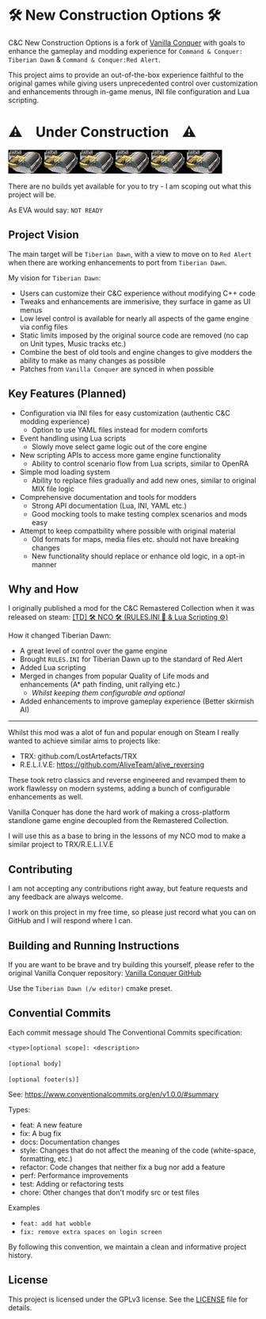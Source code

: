 # 🛠 New Construction Options 🛠

C&C New Construction Options is a fork of [Vanilla Conquer](https://github.com/TheAssemblyArmada/Vanilla-Conquer) with goals to enhance the gameplay and modding experience for `Command & Conquer: Tiberian Dawn` & `Command & Conquer:Red Alert`. 

This project aims to provide an out-of-the-box experience faithful to the original games while giving users unprecedented control over customization and enhancements through in-game menus, INI file configuration and Lua scripting.

# ⚠&nbsp;&nbsp;&nbsp; Under Construction &nbsp;&nbsp;&nbsp;⚠

![Construction Yard Animation](docs/con-yard.gif)![Construction Yard Animation](docs/con-yard.gif)![Construction Yard Animation](docs/con-yard.gif)![Construction Yard Animation](docs/con-yard.gif)![Construction Yard Animation](docs/con-yard.gif)![Construction Yard Animation](docs/con-yard.gif)

There are no builds yet available for you to try - I am scoping out what this project will be.

As EVA would say: `NOT READY`

## Project Vision

The main target will be `Tiberian Dawn`, with a view to move on to `Red Alert` when there are working enhancements to port from `Tiberian Dawn`.

My vision for `Tiberian Dawn`:

- Users can customize their C&C experience without modifying C++ code
- Tweaks and enhancements are immerisive, they surface in game as UI menus
- Low level control is available for nearly all aspects of the game engine via config files
- Static limits imposed by the original source code are removed (no cap on Unit types, Music tracks etc.)
- Combine the best of old tools and engine changes to give modders the ability to make as many changes as possible
- Patches from `Vanilla Conquer` are synced in when possible

## Key Features (Planned)

- Configuration via INI files for easy customization (authentic C&C modding experience)
  - Option to use YAML files instead for modern comforts
- Event handling using Lua scripts
  - Slowly move select game logic out of the core engine
- New scripting APIs to access more game engine functionality
  - Ability to control scenario flow from Lua scripts, similar to OpenRA
- Simple mod loading system
  - Ability to replace files gradually and add new ones, similar to original MIX file logic
- Comprehensive documentation and tools for modders
  - Strong API documentation (Lua, INI, YAML etc.)
  - Good mocking tools to make testing complex scenarios and mods easy
- Attempt to keep compatbility where possible with original material
  - Old formats for maps, media files etc. should not have breaking changes
  - New functionality should replace or enhance old logic, in a opt-in manner

## Why and How

I originally published a mod for the C&C Remastered Collection when it was released on steam: [[TD] 🛠 NCO 🛠 (RULES.INI 📃 & Lua Scripting ⚙)](https://steamcommunity.com/sharedfiles/filedetails/?id=2147631402)

How it changed Tiberian Dawn:

- A great level of control over the game engine
- Brought `RULES.INI` for Tiberian Dawn up to the standard of Red Alert
- Added Lua scripting
- Merged in changes from popular Quality of Life mods and enhancements (A* path finding, unit rallying etc.)
  - _Whilst keeping them configurable and optional_
- Added enhancements to improve gameplay experience (Better skirmish AI)

---

Whilst this mod was a alot of fun and popular enough on Steam I really wanted to achieve similar aims to projects like:

- TRX: github.com/LostArtefacts/TRX
- R.E.L.I.V.E: https://github.com/AliveTeam/alive_reversing

These took retro classics and reverse engineered and revamped them to work flawlessy on modern systems, adding a bunch of configurable enhancements as well.

Vanilla Conquer has done the hard work of making a cross-platform standlone game engine decoupled from the Remastered Collection.

I will use this as a base to bring in the lessons of my NCO mod to make a similar project to TRX/R.E.L.I.V.E

## Contributing

I am not accepting any contributions right away, but feature requests and any feedback are always welcome.

I work on this project in my free time, so please just record what you can on GitHub and I will respond where I can.

## Building and Running Instructions

If you are want to be brave and try building this yourself, please refer to the original Vanilla Conquer repository: [Vanilla Conquer GitHub](https://github.com/TheAssemblyArmada/Vanilla-Conquer)

Use the `Tiberian Dawn (/w editor)` cmake preset.

## Convential Commits

Each commit message should The Conventional Commits specification:

```
<type>[optional scope]: <description>

[optional body]

[optional footer(s)]
```

See: https://www.conventionalcommits.org/en/v1.0.0/#summary

Types:
 - feat: A new feature
 - fix: A bug fix
 - docs: Documentation changes
 - style: Changes that do not affect the meaning of the code (white-space, formatting, etc.)
 - refactor: Code changes that neither fix a bug nor add a feature
 - perf: Performance improvements
 - test: Adding or refactoring tests
 - chore: Other changes that don't modify src or test files

Examples
 - `feat: add hat wobble`
 - `fix: remove extra spaces on login screen`

By following this convention, we maintain a clean and informative project history.

## License

This project is licensed under the GPLv3 license. See the [LICENSE](LICENSE) file for details.
